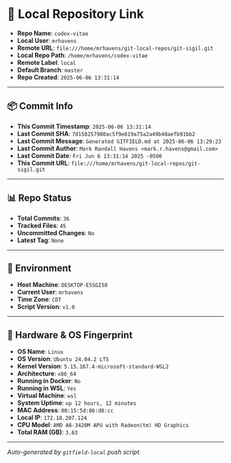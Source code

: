 # 🔗 Local Repository Link

- **Repo Name**: `codex-vitae`
- **Local User**: `mrhavens`
- **Remote URL**: `file:///home/mrhavens/git-local-repos/git-sigil.git`
- **Local Repo Path**: `/home/mrhavens/codex-vitae`
- **Remote Label**: `local`
- **Default Branch**: `master`
- **Repo Created**: `2025-06-06 13:31:14`

---

## 📦 Commit Info

- **This Commit Timestamp**: `2025-06-06 13:31:14`
- **Last Commit SHA**: `7d158257980ac5f9e819a75a2a49b40aefb91bb2`
- **Last Commit Message**: `Generated GITFIELD.md at 2025-06-06 13:29:23`
- **Last Commit Author**: `Mark Randall Havens <mark.r.havens@gmail.com>`
- **Last Commit Date**: `Fri Jun 6 13:31:14 2025 -0500`
- **This Commit URL**: `file:///home/mrhavens/git-local-repos/git-sigil.git`

---

## 📊 Repo Status

- **Total Commits**: `36`
- **Tracked Files**: `45`
- **Uncommitted Changes**: `No`
- **Latest Tag**: `None`

---

## 🧭 Environment

- **Host Machine**: `DESKTOP-E5SGI58`
- **Current User**: `mrhavens`
- **Time Zone**: `CDT`
- **Script Version**: `v1.0`

---

## 🧬 Hardware & OS Fingerprint

- **OS Name**: `Linux`
- **OS Version**: `Ubuntu 24.04.2 LTS`
- **Kernel Version**: `5.15.167.4-microsoft-standard-WSL2`
- **Architecture**: `x86_64`
- **Running in Docker**: `No`
- **Running in WSL**: `Yes`
- **Virtual Machine**: `wsl`
- **System Uptime**: `up 12 hours, 12 minutes`
- **MAC Address**: `00:15:5d:86:d8:cc`
- **Local IP**: `172.18.207.124`
- **CPU Model**: `AMD A6-3420M APU with Radeon(tm) HD Graphics`
- **Total RAM (GB)**: `3.63`

---

_Auto-generated by `gitfield-local` push script._

